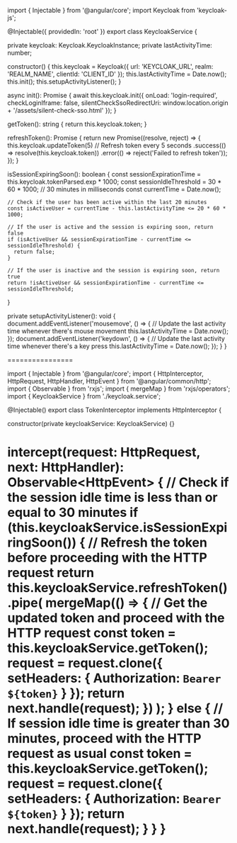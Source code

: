 import { Injectable } from '@angular/core';
import Keycloak from 'keycloak-js';

@Injectable({
  providedIn: 'root'
})
export class KeycloakService {

  private keycloak: Keycloak.KeycloakInstance;
  private lastActivityTime: number;

  constructor() {
    this.keycloak = Keycloak({
      url: 'KEYCLOAK_URL',
      realm: 'REALM_NAME',
      clientId: 'CLIENT_ID'
    });
    this.lastActivityTime = Date.now();
    this.init();
    this.setupActivityListener();
  }

  async init(): Promise<void> {
    await this.keycloak.init({
      onLoad: 'login-required',
      checkLoginIframe: false,
      silentCheckSsoRedirectUri: window.location.origin + '/assets/silent-check-sso.html'
    });
  }

  getToken(): string {
    return this.keycloak.token;
  }

  refreshToken(): Promise<string> {
    return new Promise((resolve, reject) => {
      this.keycloak.updateToken(5) // Refresh token every 5 seconds
        .success(() => resolve(this.keycloak.token))
        .error(() => reject('Failed to refresh token'));
    });
  }

  isSessionExpiringSoon(): boolean {
    const sessionExpirationTime = this.keycloak.tokenParsed.exp * 1000;
    const sessionIdleThreshold = 30 * 60 * 1000; // 30 minutes in milliseconds
    const currentTime = Date.now();

    // Check if the user has been active within the last 20 minutes
    const isActiveUser = currentTime - this.lastActivityTime <= 20 * 60 * 1000;

    // If the user is active and the session is expiring soon, return false
    if (isActiveUser && sessionExpirationTime - currentTime <= sessionIdleThreshold) {
      return false;
    }

    // If the user is inactive and the session is expiring soon, return true
    return !isActiveUser && sessionExpirationTime - currentTime <= sessionIdleThreshold;
  }

  private setupActivityListener(): void {
    document.addEventListener('mousemove', () => {
      // Update the last activity time whenever there's mouse movement
      this.lastActivityTime = Date.now();
    });
    document.addEventListener('keydown', () => {
      // Update the last activity time whenever there's a key press
      this.lastActivityTime = Date.now();
    });
  }
}


================

import { Injectable } from '@angular/core';
import { HttpInterceptor, HttpRequest, HttpHandler, HttpEvent } from '@angular/common/http';
import { Observable } from 'rxjs';
import { mergeMap } from 'rxjs/operators';
import { KeycloakService } from './keycloak.service';

@Injectable()
export class TokenInterceptor implements HttpInterceptor {

  constructor(private keycloakService: KeycloakService) {}

  intercept(request: HttpRequest<any>, next: HttpHandler): Observable<HttpEvent<any>> {
    // Check if the session idle time is less than or equal to 30 minutes
    if (this.keycloakService.isSessionExpiringSoon()) {
      // Refresh the token before proceeding with the HTTP request
      return this.keycloakService.refreshToken().pipe(
        mergeMap(() => {
          // Get the updated token and proceed with the HTTP request
          const token = this.keycloakService.getToken();
          request = request.clone({
            setHeaders: {
              Authorization: `Bearer ${token}`
            }
          });
          return next.handle(request);
        })
      );
    } else {
      // If session idle time is greater than 30 minutes, proceed with the HTTP request as usual
      const token = this.keycloakService.getToken();
      request = request.clone({
        setHeaders: {
          Authorization: `Bearer ${token}`
        }
      });
      return next.handle(request);
    }
  }
}
================
